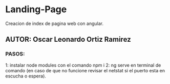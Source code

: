 # Landing-Page
Creacion de index de pagina web con angular.
## AUTOR: Oscar Leonardo Ortiz Ramirez

### PASOS:
1: instalar node modules con el comando npm i 
2: ng serve en terminal de comando (en caso de que no funcione revisar el netstat si el puerto esta en escucha o espera).
